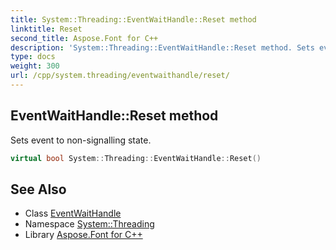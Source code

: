 ```yaml
---
title: System::Threading::EventWaitHandle::Reset method
linktitle: Reset
second_title: Aspose.Font for C++
description: 'System::Threading::EventWaitHandle::Reset method. Sets event to non-signalling state in C++.'
type: docs
weight: 300
url: /cpp/system.threading/eventwaithandle/reset/
---
```

## EventWaitHandle::Reset method


Sets event to non-signalling state.

```cpp
virtual bool System::Threading::EventWaitHandle::Reset()
```

## See Also

* Class [EventWaitHandle](../)
* Namespace [System::Threading](../../)
* Library [Aspose.Font for C++](../../../)
